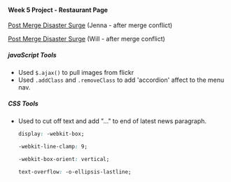 #### Week 5 Project - Restaurant Page

[Post Merge Disaster Surge](http://tiy-humdrum-project.surge.sh/) (Jenna - after merge conflict)

[Post Merge Disaster Surge](http://narrow-boat.surge.sh) (Will - after merge conflict)


##### javaScript Tools
* Used `$.ajax()` to pull images from flickr
* Used `.addClass` and `.removeClass` to add 'accordion' affect to the menu nav.

##### CSS Tools
* Used to cut off text and add "..." to end of latest news paragraph.
  ``` CSS
  display: -webkit-box;
  
  -webkit-line-clamp: 9;
  
  -webkit-box-orient: vertical;
  
  text-overflow: -o-ellipsis-lastline;
  ```